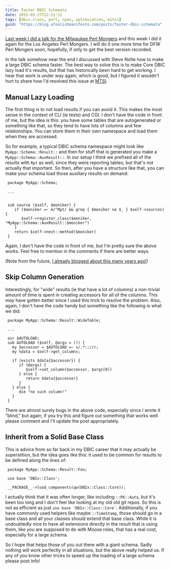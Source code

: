 ```yaml
---
title: Faster DBIC Schemata
date: 2015-03-27T22:21:12
tags: [dbix-class, perl, cpan, optimization, mitsi]
guid: "https://blog.afoolishmanifesto.com/posts/faster-dbic-schemata"
---
```

[Last week I did a talk for the Milwaukee Perl
Mongers](https://plus.google.com/events/cqnhbivto5h3r264cgg1q6salig) and this
week I did it again for the Los Angeles Perl Mongers.  I will do it one more
time for DFW Perl Mongers soon, hopefully, if only to get the best version
recorded.

In the talk somehow near the end I discussed with Steve Nolte how to make a
large DBIC schema faster.  The best way to solve this is to make Core DBIC lazy
load it's results, but that has historically been hard to get working.  I hear
that work is under way again, which is good, but I figured it wouldn't hurt to
share how I'd resolved this issue at [MTSI](http://mitsi.com/).

## Manual Lazy Loading

The first thing is to not load results if you can avoid it.  This makes the most
sense in the context of CLI (ie tests) and CGI.  I don't have the code in front
of me, but the idea is this: you have some tables that are autogenerated or
something like that, so they tend to have lots of columns and few relationships.
You can store them in their own namespace and load them when they are accessed.

So for example, a typical DBIC schema namespace might look like
`MyApp::Schema::Result::` and then for stuff that is generated you make a
`MyApp::Schema::AuxResult::`.  In our setup I *think* we prefixed all of the
results with `Rpt` as well, since they were reporting tables, but that's not
actually that important.  So then, after you have a structure like that, you can
make your schema load those auxiliary results on demand:

     package MyApp::Schema;

     ...


     sub source ($self, $moniker) {
        if ($moniker =~ m/^Rpt/ && grep { $moniker ne $_ } $self->sources) {
           $self->register_class($moniker, "MyApp::Schema::AuxResult::$moniker")
        }
        return $self->next::method($moniker)
     }

Again, I don't have the code in front of me, but I'm pretty sure the above
works.  Feel free to mention in the comments if there are better ways.

(Note from the future, [I already blogged about this many years
ago!](/posts/speed-oo-black-magic-and-yagni-rtfm/))

## Skip Column Generation

Interestingly, for "wide" results (ie that have a lot of columns) a non-trivial
amount of time is spent in creating accessors for all of the columns.  This
*may* have gotten better since I used this trick to resolve the problem.  Also,
again, I don't have the code handy but something like the following is what we
did:

     package MyApp::Schema::Result::WideTable;

     ...

     our $AUTOLOAD;
     sub AUTOLOAD ($self, @args = ()) {
       my $accessor = $AUTOLOAD =~ s/.*:://r;
       my %data = $self->get_columns;

       if (exists $data{$accessor}) {
          if (@args) {
             $self->set_column($accessor, $args[0])
          } else {
             return $data{$accessor}
          }
       } else {
          die "no such column!"
       }
     }

There are almost surely bugs in the above code, especially since I wrote it
"blind," but again, if you try this and figure out something that works well
please comment and I'll update the post appropriately.

## Inherit from a Solid Base Class

This is advice from so far back in my DBIC career that it may actually be
superstition, but the idea goes like this: it used to be common for results to
be defined along the lines of:

     package MyApp::Schema::Result::Foo;

     use base 'DBIx::Class';

     __PACKAGE__->load_components(qw(DBIx::Class::Core));

I actually think that it was often longer, like including `::PK::Auto`, but it's
been too long and I don't feel like looking at my old old git repos.  So this is
not as efficient as just `use base 'DBIx::Class::Core'`.  Additionally, if you
have commonly used helpers like maybe `::TimeStamp`, those should go in a base
class and all your classes should extend that base class.  While it is
undoubtedly nice to have all extensions directly in the result that is using
them, like you are supposed to do with Moose roles, that has a real cost,
especially for a large schema.

So I hope that helps those of you out there with a giant schema.  Sadly nothing
will work perfectly in all situations, but the above really helped us.  If any
of you know other tricks to speed up the loading of a large schema please post
info!
